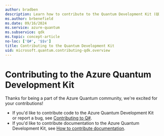 ```yaml
---
author: bradben
description: Learn how to contribute to the Quantum Development Kit (QDK) and the quantum development community.
ms.author: brbenefield
ms.date: 09/16/2024
ms.service: azure-quantum
ms.subservice: qdk
ms.topic: concept-article
no-loc: ['Q#', '$$v']
title: Contributing to the Quantum Development Kit
uid: microsoft.quantum.contributing-qdk.overview
---
```


# Contributing to the Azure Quantum Development Kit

Thanks for being a part of the Azure Quantum community, we're excited for your contributions!

- If you'd like to contribute code to the Azure Quantum Development Kit or report a bug, see [Contributing to Q#](https://github.com/microsoft/qsharp/blob/main/CONTRIBUTING.md).
- If you'd like to contribute documentation to the Azure Quantum Development Kit, see [How to contribute documentation](/contribute/content/how-to-write-overview).